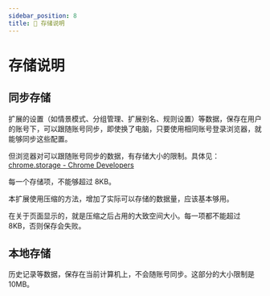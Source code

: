```yaml
---
sidebar_position: 8
title: 💾 存储说明
---
```


# 存储说明

## 同步存储

扩展的设置（如情景模式、分组管理、扩展别名、规则设置）等数据，保存在用户的账号下，可以跟随账号同步，即使换了电脑，只要使用相同账号登录浏览器，就能够同步这些配置。

但浏览器对可以跟随账号同步的数据，有存储大小的限制。具体见：[chrome.storage - Chrome Developers](https://developer.chrome.com/docs/extensions/reference/storage/ )

每一个存储项，不能够超过 8KB。

本扩展使用压缩的方法，增加了实际可以存储的数据量，应该基本够用。

在关于页面显示的，就是压缩之后占用的大致空间大小。每一项都不能超过 8KB，否则保存会失败。

## 本地存储

历史记录等数据，保存在当前计算机上，不会随账号同步。这部分的大小限制是 10MB。
